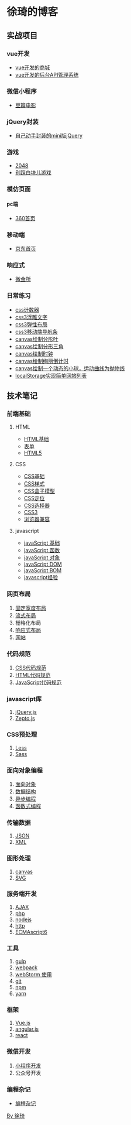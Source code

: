 <meta http-equiv="X-UA-Compatible" content="chrome=1">
<meta name="viewport" content="width=device-width,maximum-scale=2">
<meta name="description" content="nusr.github.io : Xu Qi的博客 ">
<meta name="keywords" content="HTML, CSS, JS, JavaScript, front-end, open source, web developer">
<meta name="author" content="Xu Qi">

# 徐琦的博客

## 实战项目

### vue开发

- [vue开发的商城](https://github.com/nusr/vue-mall)
- [vue开发的后台API管理系统](https://github.com/nusr/RestBoard) 

### 微信小程序

- [豆瓣电影](https://github.com/nusr/douban-movie)

### jQuery封装

- [自己动手封装的mini版jQuery](https://github.com/nusr/min-jQuery)

### 游戏

- [2048](https://github.com/nusr/2048)
- [别踩白块儿游戏](https://nusr.github.io/code/js/Don't-step-on-white-patch/index.html)

### 模仿页面


#### pc端

- [360首页](https://nusr.github.io/code/pc/index-360/index.html)

### 移动端

- [京东首页](https://nusr.github.io/code/mobile/jd-com/index.html)

### 响应式

- [微金所](https://nusr.github.io/code/responseSite/wjs/index.html)

### 日常练习

- [css计数器](https://nusr.github.io/code/css/cssCounter.html)
- [css3浮雕文字](https://nusr.github.io/code/css/css3Words.html)
- [css3弹性布局](https://nusr.github.io/code/css/cssFlexBox.html)
- [css3移动端导航条](https://nusr.github.io/code/css/cssMobileNav.html)
- [canvas绘制分形叶](https://nusr.github.io/code/canvas/leaf.html)
- [canvas绘制分形三角](https://nusr.github.io/code/canvas/triangle.html)
- [canvas绘制时钟](https://nusr.github.io/code/canvas/canvasClock.html)
- [canvas绘制绚丽倒计时](https://nusr.github.io/code/canvas/countDown/countDown.html)
- [canvas绘制一个动态的小球，运动曲线为抛物线](https://nusr.github.io/code/canvas/dynamicBall.html)
- [localStorage实现简单网站列表](https://nusr.github.io/code/html/html5Site.html)

## 技术笔记

### 前端基础

1. HTML
    - [HTML基础](https://github.com/nusr/frontend_note/blob/master/html/html_basic.md)
    - [表单](https://github.com/nusr/frontend_note/blob/master/html/form.md)
    - [HTML5](https://github.com/nusr/frontend_note/blob/master/html/html5.md)

1. CSS
    - [CSS基础](https://github.com/nusr/frontend_note/blob/master/css/css_basic.md)
    - [CSS样式](https://github.com/nusr/frontend_note/blob/master/css/styleSheets.md)
    - [CSS盒子模型](https://github.com/nusr/frontend_note/blob/master/css/boxModel.md)
    - [CSS定位](https://github.com/nusr/frontend_note/blob/master/css/position.md)
    - [CSS选择器](https://github.com/nusr/frontend_note/blob/master/css/selector.md)
    - [CSS3](https://github.com/nusr/frontend_note/blob/master/css/css3.md)
    - [浏览器兼容](https://github.com/nusr/frontend_note/blob/master/css/IEjsCompatibility.md.md)

1. javascript
    - [javaScript 基础](https://github.com/nusr/frontend_note/blob/master/javascript/js_basic.md)
    - [javaScript 函数](https://github.com/nusr/frontend_note/blob/master/javascript/jsFunction.md)
    - [javaScript 对象](https://github.com/nusr/frontend_note/blob/master/javascript/jsObject.md)
    - [javaScript DOM](https://github.com/nusr/frontend_note/blob/master/javascript/jsDom.md)
    - [javaScript BOM](https://github.com/nusr/frontend_note/blob/master/javascript/jsBOM.md)
    - [javascript经验](https://github.com/nusr/frontend_note/blob/master/javascript/knack.md)

### 网页布局

1. [固定宽度布局](https://github.com/nusr/frontend_note/blob/master/css/eBusiness.md)
1. [流式布局](https://github.com/nusr/frontend_note/blob/master/javascript/mobileBasic.md)
1. 栅格化布局
1. [响应式布局](https://github.com/nusr/frontend_note/blob/master/javascript/responsiveDesign.md)
1. [网站](https://github.com/nusr/frontend_note/blob/master/site.md)

### 代码规范

1. [CSS代码规范](https://github.com/nusr/frontend_note/blob/master/css/cssStyleRules.md)
1. [HTML代码规范](https://github.com/nusr/frontend_note/blob/master/html/htmlStyleRules.md)
1. [JavaScript代码规范](https://github.com/nusr/frontend_note/blob/master/javascript/javascriptStyleRules.md)

### javascript库

1. [jQuery.js](https://github.com/nusr/frontend_note/blob/master/javascript/jQuery.md)
1. [Zepto.js](https://github.com/nusr/frontend_note/blob/master/javascript/Zeptojs.md)

### CSS预处理

1. [Less](https://github.com/nusr/frontend_note/blob/master/css/less.md)
1. [Sass](https://github.com/nusr/frontend_note/blob/master/css/sass.md)

### 面向对象编程

1. [面向对象](https://github.com/nusr/frontend_note/blob/master/javascript/OOP.md)
1. [数据结构](https://github.com/nusr/frontend_note/blob/master/javascript/dataStructures.md)
1. [异步编程](https://github.com/nusr/frontend_note/blob/master/javascript/AsynchronousProgramming.md)
1. [函数式编程](https://github.com/nusr/frontend_note/blob/master/javascript/functionalProgramming.md)

### 传输数据

1. [JSON](https://github.com/nusr/frontend_note/blob/master/javascript/JSON.md)
1. [XML](https://github.com/nusr/frontend_note/blob/master/javascript/XML.md)

### 图形处理

1. [canvas](https://github.com/nusr/frontend_note/blob/master/javascript/canvas.md)
1. [SVG](https://github.com/nusr/frontend_note/blob/master/javascript/SVG.md)

### 服务端开发

1. [AJAX](https://github.com/nusr/frontend_note/blob/master/javascript/AJAX.md)
1. [php](https://github.com/nusr/frontend_note/blob/master/php/phpBasic.md)
1. [nodejs](https://github.com/nusr/frontend_note/blob/master/javascript/nodejs.md)
1. [http](https://github.com/nusr/frontend_note/blob/master/javascript/http.md)
1. [ECMAscript6](https://github.com/nusr/frontend_note/blob/master/javascript/ES6.md)

### 工具

1. [gulp](https://github.com/nusr/frontend_note/blob/master/tool/gulp.md)
1. [webpack](https://github.com/nusr/frontend_note/blob/master/tool/webpack.md)
1. [webStorm 使用](https://github.com/nusr/frontend_note/blob/master/tool/webStorm.md)
1. [git](https://github.com/nusr/frontend_note/blob/master/tool/git.md)
1. [npm](https://github.com/nusr/frontend_note/blob/master/tool/npm.md)
1. [yarn](https://github.com/nusr/frontend_note/blob/master/tool/yarn.md)

### 框架

1. [Vue.js](https://github.com/nusr/frontend_note/blob/master/javascript/vuejs.md)
1. [angular.js](https://github.com/nusr/frontend_note/blob/master/javascript/angular.js.md)
1. [react](https://github.com/nusr/frontend_note/blob/master/javascript/react.md)

### 微信开发

1. [小程序开发](https://github.com/nusr/frontend_note/blob/master/javascript/weChatApplet.md)
1. 公众号开发

### 编程杂记

- [编程杂记](https://github.com/nusr/noteOfLearning)

[By 徐琦](https://github.com/nusr/nusr.github.io)
